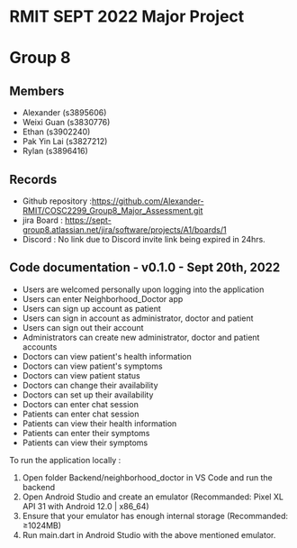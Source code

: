 # RMIT SEPT 2022 Major Project

# Group 8

## Members
* Alexander (s3895606)
* Weixi Guan (s3830776)
* Ethan (s3902240)
* Pak Yin Lai (s3827212)
* Rylan (s3896416)

## Records

* Github repository :https://github.com/Alexander-RMIT/COSC2299_Group8_Major_Assessment.git
* jira Board : https://sept-group8.atlassian.net/jira/software/projects/A1/boards/1
* Discord : No link due to Discord invite link being expired in 24hrs.

## Code documentation - v0.1.0 - Sept 20th, 2022
* Users are welcomed personally upon logging into the application
* Users can enter Neighborhood_Doctor app
* Users can sign up account as patient
* Users can sign in account as administrator, doctor and patient
* Users can sign out their account
* Administrators can create new administrator, doctor and patient accounts
* Doctors can view patient's health information
* Doctors can view patient's symptoms
* Doctors can view patient status
* Doctors can change their availability
* Doctors can set up their availability
* Doctors can enter chat session
* Patients can enter chat session
* Patients can view their health information
* Patients can enter their symptoms
* Patients can view their symptoms

To run the application locally : 
1) Open folder Backend/neighborhood_doctor in VS Code and run the backend
2) Open Android Studio and create an emulator (Recommanded: Pixel XL API 31 with Android 12.0 | x86_64)
3) Ensure that your emulator has enough internal storage (Recommanded: ≥1024MB)
3) Run main.dart in Android Studio with the above mentioned emulator.



